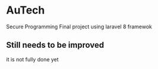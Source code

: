 # AuTech
Secure Programming Final project using laravel 8 framewok

## Still needs to be improved
it is not fully done yet 
